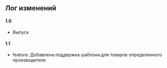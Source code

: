 ## Лог изменений

#### 1.0

* Выпуск

#### 1.1

* feature: Добавлена поддержка шаблона для товаров определенного производителя

